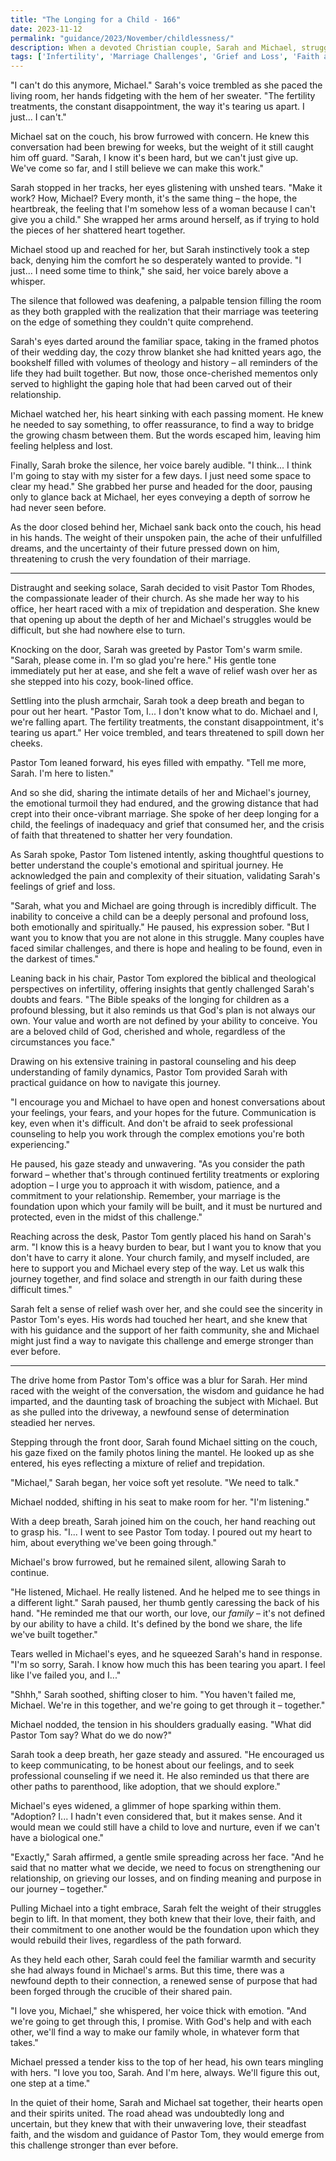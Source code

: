 ```yaml
---
title: "The Longing for a Child - 166"
date: 2023-11-12
permalink: "guidance/2023/November/childlessness/"
description: When a devoted Christian couple, Sarah and Michael, struggle to conceive a child, the strain on their marriage and faith threatens to tear them apart. They turn to Pastor Tom Rhodes for guidance on how to navigate this difficult emotional and spiritual journey.
tags: ['Infertility', 'Marriage Challenges', 'Grief and Loss', 'Faith and Spirituality', 'Pastoral Guidance']
---
```

"I can't do this anymore, Michael." Sarah's voice trembled as she paced the living room, her hands fidgeting with the hem of her sweater. "The fertility treatments, the constant disappointment, the way it's tearing us apart. I just... I can't."

Michael sat on the couch, his brow furrowed with concern. He knew this conversation had been brewing for weeks, but the weight of it still caught him off guard. "Sarah, I know it's been hard, but we can't just give up. We've come so far, and I still believe we can make this work."

Sarah stopped in her tracks, her eyes glistening with unshed tears. "Make it work? How, Michael? Every month, it's the same thing – the hope, the heartbreak, the feeling that I'm somehow less of a woman because I can't give you a child." She wrapped her arms around herself, as if trying to hold the pieces of her shattered heart together.

Michael stood up and reached for her, but Sarah instinctively took a step back, denying him the comfort he so desperately wanted to provide. "I just... I need some time to think," she said, her voice barely above a whisper.

The silence that followed was deafening, a palpable tension filling the room as they both grappled with the realization that their marriage was teetering on the edge of something they couldn't quite comprehend.

Sarah's eyes darted around the familiar space, taking in the framed photos of their wedding day, the cozy throw blanket she had knitted years ago, the bookshelf filled with volumes of theology and history – all reminders of the life they had built together. But now, those once-cherished mementos only served to highlight the gaping hole that had been carved out of their relationship.

Michael watched her, his heart sinking with each passing moment. He knew he needed to say something, to offer reassurance, to find a way to bridge the growing chasm between them. But the words escaped him, leaving him feeling helpless and lost.

Finally, Sarah broke the silence, her voice barely audible. "I think... I think I'm going to stay with my sister for a few days. I just need some space to clear my head." She grabbed her purse and headed for the door, pausing only to glance back at Michael, her eyes conveying a depth of sorrow he had never seen before.

As the door closed behind her, Michael sank back onto the couch, his head in his hands. The weight of their unspoken pain, the ache of their unfulfilled dreams, and the uncertainty of their future pressed down on him, threatening to crush the very foundation of their marriage.

***

Distraught and seeking solace, Sarah decided to visit Pastor Tom Rhodes, the compassionate leader of their church. As she made her way to his office, her heart raced with a mix of trepidation and desperation. She knew that opening up about the depth of her and Michael's struggles would be difficult, but she had nowhere else to turn.

Knocking on the door, Sarah was greeted by Pastor Tom's warm smile. "Sarah, please come in. I'm so glad you're here." His gentle tone immediately put her at ease, and she felt a wave of relief wash over her as she stepped into his cozy, book-lined office.

Settling into the plush armchair, Sarah took a deep breath and began to pour out her heart. "Pastor Tom, I... I don't know what to do. Michael and I, we're falling apart. The fertility treatments, the constant disappointment, it's tearing us apart." Her voice trembled, and tears threatened to spill down her cheeks.

Pastor Tom leaned forward, his eyes filled with empathy. "Tell me more, Sarah. I'm here to listen."

And so she did, sharing the intimate details of her and Michael's journey, the emotional turmoil they had endured, and the growing distance that had crept into their once-vibrant marriage. She spoke of her deep longing for a child, the feelings of inadequacy and grief that consumed her, and the crisis of faith that threatened to shatter her very foundation.

As Sarah spoke, Pastor Tom listened intently, asking thoughtful questions to better understand the couple's emotional and spiritual journey. He acknowledged the pain and complexity of their situation, validating Sarah's feelings of grief and loss.

"Sarah, what you and Michael are going through is incredibly difficult. The inability to conceive a child can be a deeply personal and profound loss, both emotionally and spiritually." He paused, his expression sober. "But I want you to know that you are not alone in this struggle. Many couples have faced similar challenges, and there is hope and healing to be found, even in the darkest of times."

Leaning back in his chair, Pastor Tom explored the biblical and theological perspectives on infertility, offering insights that gently challenged Sarah's doubts and fears. "The Bible speaks of the longing for children as a profound blessing, but it also reminds us that God's plan is not always our own. Your value and worth are not defined by your ability to conceive. You are a beloved child of God, cherished and whole, regardless of the circumstances you face."

Drawing on his extensive training in pastoral counseling and his deep understanding of family dynamics, Pastor Tom provided Sarah with practical guidance on how to navigate this journey.

"I encourage you and Michael to have open and honest conversations about your feelings, your fears, and your hopes for the future. Communication is key, even when it's difficult. And don't be afraid to seek professional counseling to help you work through the complex emotions you're both experiencing."

He paused, his gaze steady and unwavering. "As you consider the path forward – whether that's through continued fertility treatments or exploring adoption – I urge you to approach it with wisdom, patience, and a commitment to your relationship. Remember, your marriage is the foundation upon which your family will be built, and it must be nurtured and protected, even in the midst of this challenge."

Reaching across the desk, Pastor Tom gently placed his hand on Sarah's arm. "I know this is a heavy burden to bear, but I want you to know that you don't have to carry it alone. Your church family, and myself included, are here to support you and Michael every step of the way. Let us walk this journey together, and find solace and strength in our faith during these difficult times."

Sarah felt a sense of relief wash over her, and she could see the sincerity in Pastor Tom's eyes. His words had touched her heart, and she knew that with his guidance and the support of her faith community, she and Michael might just find a way to navigate this challenge and emerge stronger than ever before.

***

The drive home from Pastor Tom's office was a blur for Sarah. Her mind raced with the weight of the conversation, the wisdom and guidance he had imparted, and the daunting task of broaching the subject with Michael. But as she pulled into the driveway, a newfound sense of determination steadied her nerves.

Stepping through the front door, Sarah found Michael sitting on the couch, his gaze fixed on the family photos lining the mantel. He looked up as she entered, his eyes reflecting a mixture of relief and trepidation.

"Michael," Sarah began, her voice soft yet resolute. "We need to talk."

Michael nodded, shifting in his seat to make room for her. "I'm listening."

With a deep breath, Sarah joined him on the couch, her hand reaching out to grasp his. "I... I went to see Pastor Tom today. I poured out my heart to him, about everything we've been going through."

Michael's brow furrowed, but he remained silent, allowing Sarah to continue.

"He listened, Michael. He really listened. And he helped me to see things in a different light." Sarah paused, her thumb gently caressing the back of his hand. "He reminded me that our worth, our love, our _family_ – it's not defined by our ability to have a child. It's defined by the bond we share, the life we've built together."

Tears welled in Michael's eyes, and he squeezed Sarah's hand in response. "I'm so sorry, Sarah. I know how much this has been tearing you apart. I feel like I've failed you, and I..."

"Shhh," Sarah soothed, shifting closer to him. "You haven't failed me, Michael. We're in this together, and we're going to get through it – together."

Michael nodded, the tension in his shoulders gradually easing. "What did Pastor Tom say? What do we do now?"

Sarah took a deep breath, her gaze steady and assured. "He encouraged us to keep communicating, to be honest about our feelings, and to seek professional counseling if we need it. He also reminded us that there are other paths to parenthood, like adoption, that we should explore."

Michael's eyes widened, a glimmer of hope sparking within them. "Adoption? I... I hadn't even considered that, but it makes sense. And it would mean we could still have a child to love and nurture, even if we can't have a biological one."

"Exactly," Sarah affirmed, a gentle smile spreading across her face. "And he said that no matter what we decide, we need to focus on strengthening our relationship, on grieving our losses, and on finding meaning and purpose in our journey – together."

Pulling Michael into a tight embrace, Sarah felt the weight of their struggles begin to lift. In that moment, they both knew that their love, their faith, and their commitment to one another would be the foundation upon which they would rebuild their lives, regardless of the path forward.

As they held each other, Sarah could feel the familiar warmth and security she had always found in Michael's arms. But this time, there was a newfound depth to their connection, a renewed sense of purpose that had been forged through the crucible of their shared pain.

"I love you, Michael," she whispered, her voice thick with emotion. "And we're going to get through this, I promise. With God's help and with each other, we'll find a way to make our family whole, in whatever form that takes."

Michael pressed a tender kiss to the top of her head, his own tears mingling with hers. "I love you too, Sarah. And I'm here, always. We'll figure this out, one step at a time."

In the quiet of their home, Sarah and Michael sat together, their hearts open and their spirits united. The road ahead was undoubtedly long and uncertain, but they knew that with their unwavering love, their steadfast faith, and the wisdom and guidance of Pastor Tom, they would emerge from this challenge stronger than ever before.

